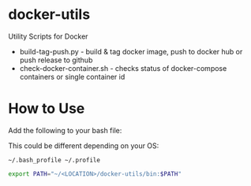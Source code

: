 # docker-utils
Utility Scripts for Docker

* build-tag-push.py          - build & tag docker image, push to docker hub or push release to github
* check-docker-container.sh  - checks status of docker-compose containers or single container id

# How to Use

Add the following to your bash file:

This could be different depending on your OS:

```
~/.bash_profile ~/.profile
```

```bash
export PATH="~/<LOCATION>/docker-utils/bin:$PATH"
```